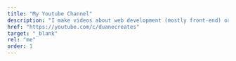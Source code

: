 ```yaml
---
title: "My Youtube Channel"  
description: "I make videos about web development (mostly front-end) or a developer's journey"  
href: "https://youtube.com/c/duanecreates"  
target: "_blank"
rel: "me"
order: 1
---
```

